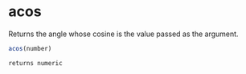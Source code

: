 # acos

 Returns the angle whose cosine is the value passed as the argument.

```javascript
acos(number)
```

```javascript
returns numeric
```
